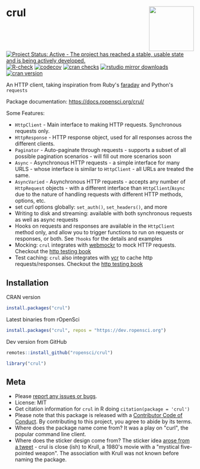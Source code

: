 # crul <img src="man/figures/logo.png" align="right" alt="" width="120">



[![Project Status: Active - The project has reached a stable, usable state and is being actively developed.](https://www.repostatus.org/badges/latest/active.svg)](https://www.repostatus.org/#active)
[![R-check](https://github.com/ropensci/crul/workflows/R-check/badge.svg)](https://github.com/ropensci/crul/actions/)
[![codecov](https://codecov.io/gh/ropensci/crul/branch/main/graph/badge.svg)](https://codecov.io/gh/ropensci/crul)
[![cran checks](https://badges.cranchecks.info/worst/crul.svg)](https://cloud.r-project.org/web/checks/check_results_crul.html)
[![rstudio mirror downloads](https://cranlogs.r-pkg.org/badges/crul)](https://github.com/r-hub/cranlogs.app)
[![cran version](https://www.r-pkg.org/badges/version/crul)](https://cran.r-project.org/package=crul)

An HTTP client, taking inspiration from Ruby's [faraday](https://rubygems.org/gems/faraday) and Python's `requests`

Package documentation: <https://docs.ropensci.org/crul/>

Some Features:

* `HttpClient` - Main interface to making HTTP requests. Synchronous requests only.
* `HttpResponse` - HTTP response object, used for all responses across the
different clients.
* `Paginator` - Auto-paginate through requests - supports a subset of all possible
pagination scenarios - will fill out more scenarios soon
* `Async` - Asynchronous HTTP requests - a simple interface for many URLS -
whose interface is similar to `HttpClient` - all URLs are treated the same.
* `AsyncVaried` - Asynchronous HTTP requests - accepts any number of `HttpRequest`
objects - with a different interface than `HttpClient`/`Async` due to the nature
of handling requests with different HTTP methods, options, etc.
* set curl options globally: `set_auth()`, `set_headers()`, and more
* Writing to disk and streaming: available with both synchronous requests
as well as async requests
* Hooks on requests and responses are available in the `HttpClient` method only, 
and allow you to trigger functions to run on requests or responses, or both.
See `?hooks` for the details and examples
* Mocking: `crul` integrates with [webmockr](https://github.com/ropensci/webmockr) to mock
HTTP requests. Checkout the [http testing book][book]
* Test caching: `crul` also integrates with [vcr](https://github.com/ropensci/vcr) to cache http requests/responses. Checkout the [http testing book][book]

## Installation

CRAN version


```r
install.packages("crul")
```

Latest binaries from rOpenSci


```r
install.packages("crul", repos = "https://dev.ropensci.org")
```

Dev version from GitHub


```r
remotes::install_github("ropensci/crul")
```


```r
library("crul")
```

## Meta

* Please [report any issues or bugs](https://github.com/ropensci/crul/issues).
* License: MIT
* Get citation information for `crul` in R doing `citation(package = 'crul')`
* Please note that this package is released with a [Contributor Code of Conduct](https://ropensci.org/code-of-conduct/). By contributing to this project, you agree to abide by its terms.
* Where does the package name come from? It was a play on "curl", the popular command line client.
* Where does the sticker design come from? The sticker idea [arose from a tweet](https://github.com/ropensci/crul/issues/42) - crul is close (ish) to Krull, a 1980's movie with a "mystical five-pointed weapon". The association with Krull was not known before naming the package.

[book]: https://books.ropensci.org/http-testing/
